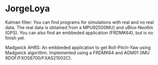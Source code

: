 # JorgeLoya

Kalman filter: You can find programs for simulations with real and no real data. The real data is obtained from a MPU9250(IMU) and uBlox-Neo6m (GPS). You can also find an embbeded application (FRDMK64), but is no finish yet.

Madgwick AHRS: An embbeded application to get Roll-Pitch-Yaw using Madgwick algorithm. Implemented using a FRDMK64 and AGM01 (IMU 9DOF/FXOS8700/FXAS21002C).
